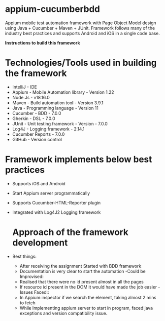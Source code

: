 # appium-cucumberbdd
Appium mobile test automation framework with Page Object Model design using Java + Cucumber + Maven + JUnit.
Framework follows many of the industry best practices and supports Android and iOS in a single code base.

**Instructions to build this framework**

Technologies/Tools used in building the framework
=================================================
- IntelliJ - IDE
- Appium - Mobile Automation library - Version 1.22
- Node Js - v18.16.0
- Maven - Build automation tool - Version 3.9.1
- Java - Programming language - Version 11
- Cucumber - BDD - 7.0.0
- Gherkin - DSL - 7.0.0
- JUnit - Unit testing framework - Version - 7.0.0
- Log4J - Logging framework - 2.14.1
- Cucumber Reports - 7.0.0
- GitHub - Version control


Framework implements below best practices
=========================================
- Supports iOS and Android
- Start Appium server programmatically
- Supports Cucumber-HTML-Reporter plugin
- Integrated with Log4J2 Logging framework

  Approach of the framework development
  =======================================
- Best things:
  - After receiving the assignment Started with BDD framework
  - Documentation is very clear to start the automation
-Could be Improvised:
  - Realised that there were no id present almost in all the pages 
  - If resource id present in the DOM it would have made the job easier
-Issues Faced::
  - In Appium inspector if we search the element, taking almost 2  mins to fetch 
  - While Implementing appium server to start in program, faced java exceptions and version compatibility issue.
